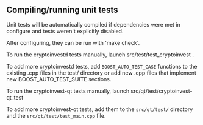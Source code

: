 Compiling/running unit tests
------------------------------------

Unit tests will be automatically compiled if dependencies were met in configure
and tests weren't explicitly disabled.

After configuring, they can be run with 'make check'.

To run the cryptoinvestd tests manually, launch src/test/test_cryptoinvest .

To add more cryptoinvestd tests, add `BOOST_AUTO_TEST_CASE` functions to the existing
.cpp files in the test/ directory or add new .cpp files that
implement new BOOST_AUTO_TEST_SUITE sections.

To run the cryptoinvest-qt tests manually, launch src/qt/test/cryptoinvest-qt_test

To add more cryptoinvest-qt tests, add them to the `src/qt/test/` directory and
the `src/qt/test/test_main.cpp` file.
